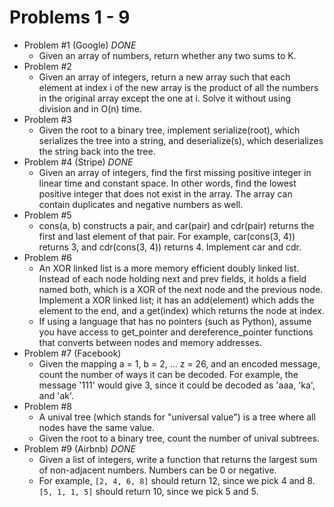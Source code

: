 # Problems 1 - 9

* Problem #1 (Google) *DONE*
    * Given an array of numbers, return whether any two sums to K.
* Problem #2
    * Given an array of integers, return a new array such that each element
      at index i of the new array is the product of all the numbers in the
      original array except the one at i. Solve it without using division
      and in O(n) time.
* Problem #3
    * Given the root to a binary tree, implement serialize(root), which
      serializes the tree into a string, and deserialize(s), which
      deserializes the string back into the tree.
* Problem #4 (Stripe) *DONE*
    * Given an array of integers, find the first missing positive integer
      in linear time and constant space. In other words, find the lowest
      positive integer that does not exist in the array. The array can
      contain duplicates and negative numbers as well.
* Problem #5
    * cons(a, b) constructs a pair, and car(pair) and cdr(pair) returns
      the first and last element of that pair. For example, car(cons(3, 4))
      returns 3, and cdr(cons(3, 4)) returns 4. Implement car and cdr.
* Problem #6
    * An XOR linked list is a more memory efficient doubly linked list. Instead
      of each node holding next and prev fields, it holds a field named both,
      which is a XOR of the next node and the previous node. Implement a XOR
      linked list; it has an add(element) which adds the element to the end,
      and a get(index) which returns the node at index.
    * If using a language that has no pointers (such as Python), assume you
      have access to get_pointer and dereference_pointer functions that converts
      between nodes and memory addresses.
* Problem #7 (Facebook)
    * Given the mapping a = 1, b = 2, ... z = 26, and an encoded message,
      count the number of ways it can be decoded. For example, the message
      '111' would give 3, since it could be decoded as 'aaa, 'ka', and 'ak'.
* Problem #8
    * A unival tree (which stands for "universal value") is a tree where all
      nodes have the same value.
    * Given the root to a binary tree, count the number of unival subtrees.
* Problem #9 (Airbnb) *DONE*
    * Given a list of integers, write a function that returns the largest sum
      of non-adjacent numbers. Numbers can be 0 or negative.
    * For example, `[2, 4, 6, 8]` should return 12, since we pick 4 and 8.
      `[5, 1, 1, 5]` should return 10, since we pick 5 and 5.
